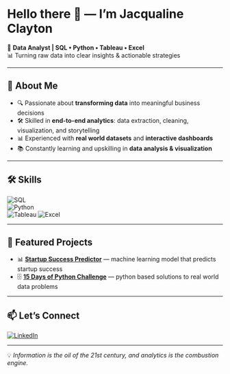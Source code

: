 # Hello there 👋 — I’m Jacqualine Clayton

💼 **Data Analyst | SQL • Python • Tableau • Excel**  
📊 Turning raw data into clear insights & actionable strategies  

---

## 🚀 About Me  
- 🔍 Passionate about **transforming data** into meaningful business decisions  
- 🛠 Skilled in **end-to-end analytics**: data extraction, cleaning, visualization, and storytelling  
- 📊 Experienced with **real world datasets** and **interactive dashboards**  
- 📚 Constantly learning and upskilling in **data analysis & visualization**  

---

## 🛠 Skills  

![SQL](https://img.shields.io/badge/SQL-316192?style=for-the-badge&logo=postgresql&logoColor=white)  
![Python](https://img.shields.io/badge/Python-3776AB?style=for-the-badge&logo=python&logoColor=white)  
![Tableau](https://img.shields.io/badge/Tableau-E97627?style=for-the-badge&logo=tableau&logoColor=white) 
![Excel](https://img.shields.io/badge/Microsoft%20Excel-217346?style=for-the-badge&logo=microsoft-excel&logoColor=white)

---

## 📌 Featured Projects  

- 📊 **[Startup Success Predictor](https://github.com/MatDawit/Startup-Success-Predictor/tree/main)** — machine learning model that predicts startup success
- 🗄 **[15 Days of Python Challenge](https://github.com/jackieclayton1/python_party_summer_2025/tree/main)** — python based solutions to real world data problems
  
---

## 📫 Let’s Connect  

[![LinkedIn](https://img.shields.io/badge/LinkedIn-0A66C2?style=for-the-badge&logo=linkedin&logoColor=white)](https://www.linkedin.com/in/jacqualine-clayton)

---

💡 *Information is the oil of the 21st century, and analytics is the combustion engine.* 
